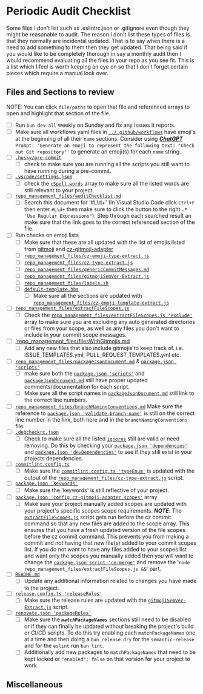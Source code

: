# Periodic Audit Checklist

Some files I don't list such as .eslintrc.json or .gitignore even though they might be reasonable to audit. The reason I don't list these types of files is that they normally are incidental updated. That is to say when there is a need to add something to them then they get updated. That being said if you would like to be completely thorough in say a monthly audit then I would recommend evaluating all the files in your repo as you see fit. This is a list which I feel is worth keeping an eye on so that I don't forget certain pieces which require a manual look over.

## Files and Sections to review

NOTE: You can click `file/paths` to open that file and referenced arrays to open and highlight that section of the file.

- [ ] Run `bun dev:all` weekly on Sunday and fix any issues it reports.
- [ ] Make sure all workflows yaml files in [`../.github/workflows`](../.github/workflows/) have emoji's at the beginning of all their `name` sections. Consider using ***[ChatGPT](https://chatgpt.com/share/b54be984-4344-4e8f-bb56-c39595a52fa4)*** `Prompt: 'Generate an emoji to represent the following text: "Check out Git repository"'` to generate an emoji(s) for each `name` string.
- [ ] [`.husky/pre-commit`](../.husky/pre-commit)
  - [ ] check to make sure you are running all the scripts you still want to have running during a pre-commit.
- [ ] [`.vscode/settings.json`](../.vscode/settings.json)
  - [ ] check the [`cSpell.words`](../.vscode/settings.json#L2) array to make sure all the listed words are still relevant to your project.
- [ ] [`repo_management_files/auditChecklist.md`](./auditChecklist.md)
  - [ ] Search this document for '#L\d+' (In Visual Studio Code click `Ctrl+F` then enter `#L\d+` then make sure to click the button to the right ***`.*`*** `'Use Regular Expressions'`). Step through each searched result an make sure that the link goes to the correct referenced section of the file.
- [ ] Run checks on emoji lists
  - [ ] Make sure that these are all updated with the list of emojis listed from [gitmoji](https://github.com/carloscuesta/gitmoji/blob/master/packages/gitmojis/src/gitmojis.json) and [cz-gitmoji-adapter](https://github.com/jebarpg/cz-gitmoji-adapter/blob/main/lib/types.json)
  - [ ] [`repo_management_files/cz-emoji-type-extract.js`](./cz-emoji-type-extract.js)
  - [ ] [`repo_management_files/cz-type-extract.js`](./cz-type-extract.js)
  - [ ] [`repo_management_files/genericCommitMessages.md`](./genericCommitMessages.md)
  - [ ] [`repo_management_files/gitmojiSemVer-Extract.js`](./genericCommitMessages.md)
  - [ ] [`repo_management_files/labels.sh`](./labels.sh)
  - [ ] [`default-template.hbs`](../default-template.hbs)
    - [ ] Make sure all the sections are updated with [`repo_management_files/cz-emoji-template-extract.js`](./cz-emoji-template-extract.js)
- [ ] [`repo_management_files/extractFileScopes.js`](./extractFileScopes.js)
  - [ ] Check the [`repo_management_files/extractFileScopes.js 'exclude'`](./extractFileScopes.js#L17) array to make sure you are excluding any auto generated directories or files from your scope, as well as any files you don't want to include in your commit scope messages.
- [ ] [`repo_management_files/filesWithGitmojis.md](./filesWithGitmojis.md)
  - [ ] Add any new files that also include gitmojis to keep track of. i.e. ISSUE_TEMPLATES.yml, PULL_REQUEST_TEMPLATES.yml etc.
- [ ] [`repo_management_files/packageJsonDocument.md`](./packageJsonDocument.md) & [`package.json 'scripts'`](../package.json#L61)
  - [ ] make sure both the [`package.json 'scripts'`](../package.json#L61) and [`packageJsonDocument.md`](./packageJsonDocument.md) still have proper updated comments/documentation for each script.
  - [ ] Make sure all the script names in [`packageJsonDocument.md`](./packageJsonDocument.md) still link to the correct line numbers.
- [ ] [`repo_management_files/branchNamingConventions.md`](./branchNamingConventions.md) Make sure the reference to [`package.json 'validate-branch-name'`](../package.json#L128) is still on the correct line number in the link, both here and in the `branchNamingConventions` file.
- [ ] [`.depcheckrc.json`](../.depcheckrc.json)
  - [ ] Check to make sure all the listed [`ignores`](../.depcheckrc.json#L2) still are valid or need removing. Do this by checking your [`package.json 'dependencies'`](../package.json#L224) and [`package.json 'devDependencies'`](../package.json#L229) to see if they still exist in your projects dependencies.
- [ ] [`commitlint.config.ts`](../commitlint.config.ts) 
  - [ ] Make sure the [`commitlint.config.ts 'typeEnum'`](../commitlint.config.ts#L32) is updated with the output of the [`repo_management_files/cz-type-extract.js`](./cz-type-extract.js) script.
- [ ] [`package.json 'keywords'`](../package.json#L5)
  - [ ] Make sure the 'keywords' is still reflective of your project.
- [ ] [`package.json 'config cz-gitmoji-adapter scopes'`](../package.json#L138) array
  - [ ] Make sure your project manually added scopes are updated with your project's specific scopes scope requirements.
    ***NOTE***: The [`extractFileScopes.js`](./extractFileScopes.js) script gets run before the cz commit command so that any new files are added to the scope array. This ensures that you have a fresh updated version of the file scopes before the cz commit command. This prevents you from making a commit and not having that new file(s) added to your commit scopes list. If you do not want to have any files added to your scopes list and want only the scopes you manually added then you will want to change the [`package.json script 'cm:merge'`](../package.json#L70) and remove the '`node repo_management_files/extractFileScopes.js &&`' part.
- [ ] [`README.md`](../README.md)
  - [ ] Update any additional information related to changes you have made to the project.
- [ ] [`release.config.ts 'releaseRules'`](../release.config.ts#L47)
  - [ ] Make sure the release rules are updated with the [`gitmojiSemVer-Extract.js`](./gitmojiSemVer-Extract.js) script.
- [ ] [`renovate.json 'packageRules'`](../renovate.json#35)
  - [ ] Make sure the ***`matchPackageNames`*** sections still need to be disabled or if they can finally be updated without breaking the project's build or CI/CD scripts. To do this try enabling each `matchPackageNames` one at a time and then doing a `bun release:dry` for the `semantic-release` and for the `eslint` run `bun lint`.
  - [ ] Additionally add new packages to `matchPackageNames` that need to be kept locked or `"enabled": false` on that version for your project to work.

## Miscellaneous
